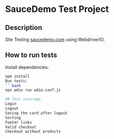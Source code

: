 # SauceDemo Test Project

## Description
Site Testing [saucedemo.com](https://www.saucedemo.com) using WebdriverIO.

## How to run tests
Install dependencies: 
```bash
npm install
Run tests: 
```bash
npx wdio run wdio.conf.js

## Test coverage
Login
Logout
Saving the card after logout
Sorting
Footer links
Valid checkout
Checkout without products


